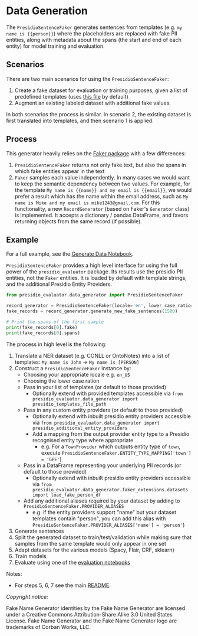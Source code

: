 # Data Generation

The `PresidioSentenceFaker` generates sentences from templates (e.g. `my name is {{person}}`) where the placeholders
are replaced with fake PII entities, along with metadata about the spans (the start and end of each entity) for model training and evaluation.

## Scenarios

There are two main scenarios for using the `PresidioSentenceFaker`:

1. Create a fake dataset for evaluation or training purposes, given a list of predefined templates 
(uses [this file](raw_data/templates.txt) by default)
2. Augment an existing labeled dataset with additional fake values.

In both scenarios the process is similar. In scenario 2, the existing dataset is first translated into templates, 
and then scenario 1 is applied.

## Process

This generator heavily relies on the [Faker package](https://www.github.com/joke2k/faker) with a few differences:

1. `PresidioSentenceFaker` returns not only fake text, but also the spans in which fake entities appear in the text
2. `Faker` samples each value independently.
In many cases we would want to keep the semantic dependency between two values. 
For example, for the template `My name is {{name}} and my email is {{email}}`, 
we would prefer a result which has the name within the email address, 
such as `My name is Mike and my email is mike1243@gmail.com`. 
For this functionality, a new `RecordGenerator` (based on Faker's `Generator` class) is implemented. 
It accepts a dictionary / pandas DataFrame, and favors returning objects from the same record (if possible).

## Example

For a full example, see the [Generate Data Notebook](../../notebooks/1_Generate_data.ipynb).

`PresidioSentenceFaker` provides a high level interface for using the full power of the `presidio_evaluator`
package. Its results use the presidio PII entities, not the `Faker` entities.
It is loaded by default with template strings, and the additional Presidio Entity Providers.

```python
from presidio_evaluator.data_generator import PresidioSentenceFaker

record_generator = PresidioSentenceFaker(locale='en', lower_case_ratio=0.05)
fake_records = record_generator.generate_new_fake_sentences(1500)

# Print the spans of the first sample
print(fake_records[0].fake)
print(fake_records[0].spans)
```

The process in high level is the following:

1. Translate a NER dataset (e.g. CONLL or OntoNotes) into a list of
templates: `My name is John` -> `My name is [PERSON]`
2. Construct a `PresidioSentenceFaker` instance by:
   - Choosing your appropriate locale e.g. `en_US`
   - Choosing the lower case ration
   - Pass in your list of templates (or default to those provided)
     - Optionally extend with provided templates accessible via `from presidio_evaluator.data_generator import presidio_templates_file_path`
   - Pass in any custom entity providers (or default to those provided)
     - Optionally extend with inbuilt presidio entity providers accessible via `from presidio_evaluator.data_generator import presidio_additional_entity_providers`
     - Add a mapping from the output provider entity type to a Presidio recognised entity type where appropriate
       - e.g. For a `TownProvider` which outputs entity type of `town`, execute `PresidioSentenceFaker.ENTITY_TYPE_MAPPING['town'] = 'GPE'`)
   - Pass in a DataFrame representing your underlying PII records (or default to those provided)
     - Optionally extend with inbuilt presidio entity providers accessible via `from presidio_evaluator.data_generator.faker_extensions.datasets import load_fake_person_df`
   - Add any additional aliases required by your dataset by adding to `PresidioSentenceFaker.PROVIDER_ALIASES`
     - e.g. if the entity providers support "name" but your dataset templates contain "person", you can add this alias
     with `PresidioSentenceFaker.PROVIDER_ALIASES['name'] = 'person'`)
3. Generate sentences
4. Split the generated dataset to train/test/validation while making sure
that samples from the same template would only appear in one set
5. Adapt datasets for the various models (Spacy, Flair, CRF, sklearn)
6. Train models
7. Evaluate using one of the [evaluation notebooks](../../notebooks/models)

Notes:

- For steps 5, 6, 7 see the main [README](../../README.md).


*Copyright notice:*

Fake Name Generator identities by the Fake Name Generator are licensed under a
Creative Commons Attribution-Share Alike 3.0 United States License.
Fake Name Generator and the Fake Name Generator logo
are trademarks of Corban Works, LLC.
